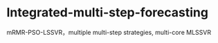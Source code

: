 # Integrated-multi-step-forecasting
mRMR-PSO-LSSVR，multiple multi-step strategies, multi-core MLSSVR
